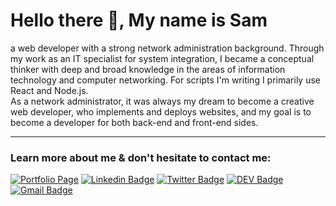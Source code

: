 

<!--
**SamSepehri/samsepehri** is a ✨ _special_ ✨ repository because its `README.md` (this file) appears on your GitHub profile.

Here are some ideas to get you started:

- 🔭 I’m currently working on ...
- 🌱 I’m currently learning ...
- 👯 I’m looking to collaborate on ...
- 🤔 I’m looking for help with ...
- 💬 Ask me about ...
- 📫 How to reach me: ...
- 😄 Pronouns: ...
- ⚡ Fun fact: ...
-->

# Hello there 👋, My name is Sam

<p>
a web developer with a strong network administration background. Through my work as an IT specialist for system integration, I became a conceptual thinker with deep and broad knowledge in the areas of information technology and computer networking. For scripts I'm writing I primarily use React and Node.js.<br>
As a network administrator, it was always my dream to become a creative web developer, who implements and deploys websites, and my goal is to become a developer for both back-end and front-end sides. 
</p>

---

### Learn more about me & don't hesitate to contact me:

[![Portfolio Page](https://img.shields.io/badge/www.SamSepehri.com-cc4e56?style=flat-square&link=http://www.samsepehri.com)](http://www.samsepehri.com)
[![Linkedin Badge](https://img.shields.io/badge/-Sam%20Sepehri--0072b1?style=flat-square&logo=Linkedin&logoColor=white&link=https://www.linkedin.com/in/sam-sepehri-90b6a3146)](https://www.linkedin.com/in/sam-sepehri-90b6a3146)
[![Twitter Badge](https://img.shields.io/badge/-sam__sepehri-1DA1F2?style=flat-square&logo=Twitter&logoColor=white&link=https://twitter.com/SamSepehri1)](https://https://twitter.com/SamSepehri1)
[![DEV Badge](https://img.shields.io/badge/-_samsepehri-%230A0A0A.svg?&style=flat-square&logo=DEV.to&logoColor=white&link=https://dev.to/samsepehri)](https://dev.to/samsepehri)
[![Gmail Badge](https://img.shields.io/badge/-sam.sepehri.64@gmail.com-c71610?style=flat-square&logo=Gmail&logoColor=white&link=mailto:sam.sepehri.64@gmail.com)](mailto:sam.sepehri.64@gmail.com)

